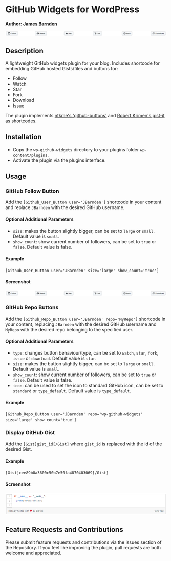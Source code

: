 # GitHub Widgets for WordPress
**Author: [James Barnden](https://jamqes.com)**

![GitHub Buttons](./docs_images/buttons.png "GitHub Buttons")

## Description
A lightweight GitHub widgets plugin for your blog. Includes shortcode for embedding GitHub hosted Gists/files and buttons for:

- Follow
- Watch
- Star
- Fork
- Download
- Issue

The plugin implements [ntkme's 'github-buttons'](https://github.com/ntkme/github-buttons) and [Robert Krimen's gist-it](https://gist-it.appspot.com/) as shortcodes.

## Installation
- Copy the `wp-github-widgets` directory to your plugins folder `wp-content/plugins`.
- Activate the plugin via the plugins interface.

## Usage

### GitHub Follow Button
Add the `[Github_User_Button user='JBarnden']` shortcode in your content and replace `JBarnden` with the desired GitHub username.

#### Optional Additional Parameters
- `size`: makes the button slightly bigger, can be set to `large` or `small`.  Default value is `small`.
- `show_count`: show current number of followers, can be set to `true` or `false`.  Default value is false.

#### Example
`[Github_User_Button user='JBarnden' size='large' show_count='true']`

#### Screenshot
![GitHub Buttons](./docs_images/buttons.png "GitHub Buttons")

### GitHub Repo Buttons
Add the `[Github_Repo_Button user='JBarnden' repo='MyRepo']` shortcode in your content, replacing `JBarnden` with the desired GitHub username and `MyRepo` with the desired repo belonging to the specified user.

#### Optional Additional Parameters
- `type`: changes button behaviour/type, can be set to `watch`, `star`, `fork`, `issue` or `download`.  Default value is `star`.
- `size`: makes the button slightly bigger, can be set to `large` or `small`.  Default value is `small`.
- `show_count`: show current number of followers, can be set to `true` or `false`.  Default value is false.
- `icon`: can be used to set the icon to standard GitHub icon, can be set to `standard` or `type_default`. Default value is `type_default`.

#### Example
`[Github_Repo_Button user='JBarnden' repo='wp-github-widgets' size='large' show_count='true']`

### Display GitHub Gist
Add the `[Gist]gist_id[/Gist]` where `gist_id` is replaced with the id of the desired Gist.

#### Example
`[Gist]cee89b8a3600c50b7e50fa4870403069[/Gist]`

#### Screenshot
![Gist](./docs_images/gist.png "Gist")

## Feature Requests and Contributions
Please submit feature requests and contributions via the issues section of the Repository.  If you feel like improving the plugin, pull requests are both welcome and appreciated.
